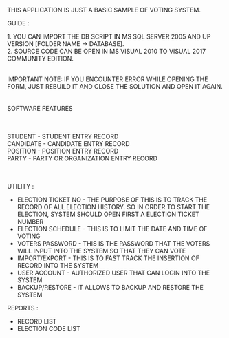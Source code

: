<p>
THIS APPLICATION IS JUST A BASIC SAMPLE OF VOTING SYSTEM.
</p>

GUIDE : 

<p>1. YOU CAN IMPORT THE DB SCRIPT IN MS SQL SERVER 2005 AND UP VERSION [FOLDER  NAME -> DATABASE].<br>
2. SOURCE CODE CAN BE OPEN IN MS VISUAL 2010 TO VISUAL 2017 COMMUNITY EDITION.<br><br></p>

IMPORTANT NOTE: IF YOU ENCOUNTER ERROR WHILE OPENING THE FORM, JUST REBUILD IT AND CLOSE THE SOLUTION AND OPEN IT AGAIN.
<br>
<br>
<br>
SOFTWARE FEATURES
<br>
<br>

<br>STUDENT - STUDENT ENTRY RECORD
<br>CANDIDATE - CANDIDATE ENTRY RECORD
<br>POSITION - POSITION ENTRY RECORD
<br>PARTY - PARTY OR ORGANIZATION ENTRY RECORD


<br>
<br>
UTILITY :
<ul>
	<li>ELECTION TICKET NO - THE PURPOSE OF THIS IS TO TRACK THE RECORD OF ALL ELECTION HISTORY. SO IN ORDER TO START THE ELECTION, SYSTEM SHOULD OPEN FIRST A ELECTION TICKET NUMBER</li>
	<li>ELECTION SCHEDULE - THIS IS TO LIMIT THE DATE AND TIME OF VOTING</li>
	<li>VOTERS PASSWORD - THIS IS THE PASSWORD THAT THE VOTERS WILL INPUT INTO THE SYSTEM SO THAT THEY CAN VOTE</li>
	<li>IMPORT/EXPORT - THIS IS TO FAST TRACK THE INSERTION OF RECORD INTO THE SYSTEM</li>
	<li>USER ACCOUNT - AUTHORIZED USER THAT CAN LOGIN INTO THE SYSTEM</li>
	<li>BACKUP/RESTORE - IT ALLOWS TO BACKUP AND RESTORE THE SYSTEM </li>
</ul>

REPORTS :
<ul>
	<li>RECORD LIST</li>
	<li>ELECTION CODE LIST</li>	
</ul>

